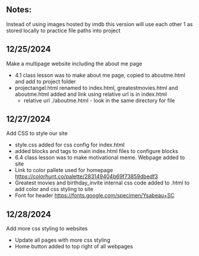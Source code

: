 Notes:
--------
Instead of using images hosted by imdb this version will use each other 1 as stored locally to practice file paths into project


12/25/2024
--------
Make a multipage website including the about me page
- 4.1 class lesson was to make about me page, copied to aboutme.html and add to project folder
- projectangel.html renamed to index.html, greatestmovies.html and aboutme.html added and link using relative url is in index.html
    - relative url ./aboutme.html - look in the same directory for file


12/27/2024
-------
Add CSS to style our site
- style.css added for css config for index.html
- <div class="tags"></div> added blocks and tags to main index.html files to configure blocks 
- 6.4 class lesson was to make motivational meme. Webpage added to site
- Link to color pallete used for homepage https://colorhunt.co/palette/283149404b69f73859dbedf3
- Greatest movies and birthday_invite internal css code added to .html to add color and css styling to site
- Font for header https://fonts.google.com/specimen/Ysabeau+SC


12/28/2024
-------
Add more css styling to websites
- Update all pages with more css styling
- Home button added to top right of all webpages
